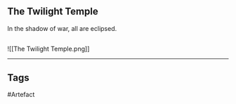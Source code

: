 ## The Twilight Temple
In the shadow of war,
all are eclipsed.
## 
![[The Twilight Temple.png]]

---
## Tags
#Artefact